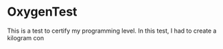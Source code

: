 # OxygenTest  
This is a test to certify my programming level. In this test, I had to create a kilogram con                                                                
      
